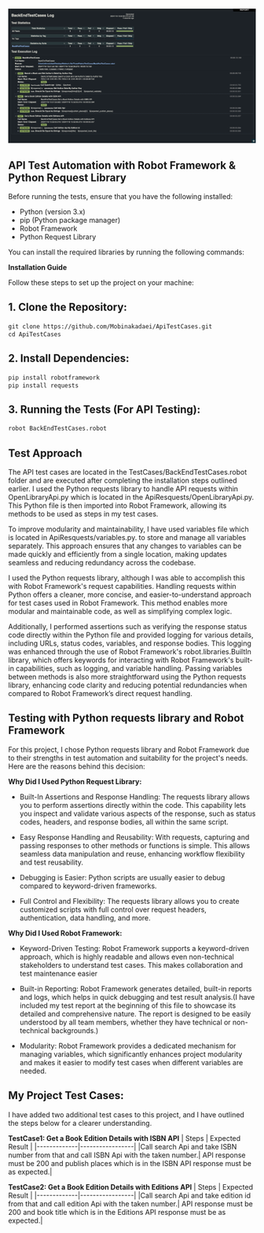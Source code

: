 ![alt text](BackEndTestCasesResult.png)

## API Test Automation with Robot Framework & Python Request Library

Before running the tests, ensure that you have the following installed:

- Python (version 3.x)
- pip (Python package manager)
- Robot Framework
- Python Request Library

You can install the required libraries by running the following commands:


**Installation Guide**

Follow these steps to set up the project on your machine:

## 1. Clone the Repository:

    git clone https://github.com/Mobinakadaei/ApiTestCases.git
    cd ApiTestCases

## 2. Install Dependencies:
    pip install robotframework
    pip install requests

## 3. Running the Tests (For API Testing):

   ```sh
   robot BackEndTestCases.robot
   ```

## Test Approach

The API test cases are located in the TestCases/BackEndTestCases.robot folder and are executed after completing the installation steps outlined earlier. I used the Python requests library to handle API requests within OpenLibraryApi.py which is located in the ApiResquests/OpenLibraryApi.py. This Python file is then imported into Robot Framework, allowing its methods to be used as steps in my test cases.

To improve modularity and maintainability, I have used variables file which is located in ApiResquests/variables.py. to store and manage all variables separately. This approach ensures that any changes to variables can be made quickly and efficiently from a single location, making updates seamless and reducing redundancy across the codebase.

I used the Python requests library, although I was able to accomplish this with Robot Framework's request capabilities. Handling requests within Python offers a cleaner, more concise, and easier-to-understand approach for test cases used in Robot Framework. This method enables more modular and maintainable code, as well as simplifying complex logic.

Additionally, I performed assertions such as verifying the response status code directly within the Python file and provided logging for various details, including URLs, status codes, variables, and response bodies. This logging was enhanced through the use of Robot Framework's robot.libraries.BuiltIn library, which offers keywords for interacting with Robot Framework's built-in capabilities, such as logging, and variable handling. Passing variables between methods is also more straightforward using the Python requests library, enhancing code clarity and reducing potential redundancies when compared to Robot Framework’s direct request handling.

## Testing with Python requests library and Robot Framework
  For this project, I chose Python requests library and Robot Framework due to their strengths in test automation and suitability for the project's needs. Here are the reasons behind this decision:
   

   **Why Did I Used Python Request Library:**

   * Built-In Assertions and Response Handling:
   The requests library allows you to perform assertions directly within the code. This capability lets you inspect and validate various aspects of the response, such as status codes, headers, and response bodies, all within the same script.

   * Easy Response Handling and Reusability:
   With requests, capturing and passing responses to other methods or functions is simple. This allows seamless data manipulation and reuse, enhancing workflow flexibility and test reusability.

   * Debugging is Easier: 
   Python scripts are usually easier to debug compared to keyword-driven frameworks.

   * Full Control and Flexibility: 
   The requests library allows you to create customized scripts with full control over request headers, authentication, data handling, and more. 

   **Why Did I Used Robot Framework:**

   * Keyword-Driven Testing: 
   Robot Framework supports a keyword-driven approach, which is highly readable and allows even non-technical stakeholders to understand test cases. This makes collaboration and test maintenance easier

   * Built-in Reporting: 
   Robot Framework generates detailed, built-in reports and logs, which helps in quick debugging and test result analysis.(I have included my test report at the beginning of this file to showcase its detailed and comprehensive nature. The report is designed to be easily understood by all team members, whether they have technical or non-technical backgrounds.)

   * Modularity: 
   Robot Framework provides a dedicated mechanism for managing variables, which significantly enhances project modularity and makes it easier to modify test cases when different variables are needed.


## My Project Test Cases:

I have added two additional test cases to this project, and I have outlined the steps below for a clearer understanding.

**TestCase1: Get a Book Edition Details with ISBN API**
| Steps        | Expected Result |
|-------------|-----------------|
|Call search Api and take ISBN number from that and call ISBN Api with the taken number.| API response must be 200 and publish places which is in the ISBN API response must be as expected.|



**TestCase2: Get a Book Edition Details with Editions API**
| Steps        | Expected Result |
|-------------|-----------------|
|Call search Api and take edition id from that and call edition Api with the taken number.| API response must be 200 and book title which is in the Editions API response must be as expected.|




